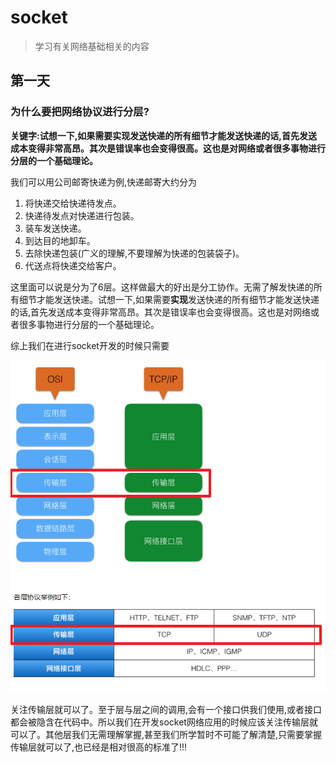 # socket
> 学习有关网络基础相关的内容

## 第一天

### 为什么要把网络协议进行分层?

**关键字:试想一下,如果需要实现发送快递的所有细节才能发送快递的话,首先发送成本变得非常高昂。其次是错误率也会变得很高。这也是对网络或者很多事物进行分层的一个基础理论。**

我们可以用公司邮寄快递为例,快递邮寄大约分为

1. 将快递交给快递待发点。
2. 快递待发点对快递进行包装。
3. 装车发送快递。
4. 到达目的地卸车。
5. 去除快递包装(广义的理解,不要理解为快递的包装袋子)。
6. 代送点将快递交给客户。

这里面可以说是分为了6层。这样做最大的好出是分工协作。无需了解发快递的所有细节才能发送快递。试想一下,如果需要**实现**发送快递的所有细节才能发送快递的话,首先发送成本变得非常高昂。其次是错误率也会变得很高。这也是对网络或者很多事物进行分层的一个基础理论。

综上我们在进行socket开发的时候只需要

![1556167833146](assets/1556167833146.png)

关注传输层就可以了。至于层与层之间的调用,会有一个接口供我们使用,或者接口都会被隐含在代码中。所以我们在开发socket网络应用的时候应该关注传输层就可以了。其他层我们无需理解掌握,甚至我们所学暂时不可能了解清楚,只需要掌握传输层就可以了,也已经是相对很高的标准了!!!


